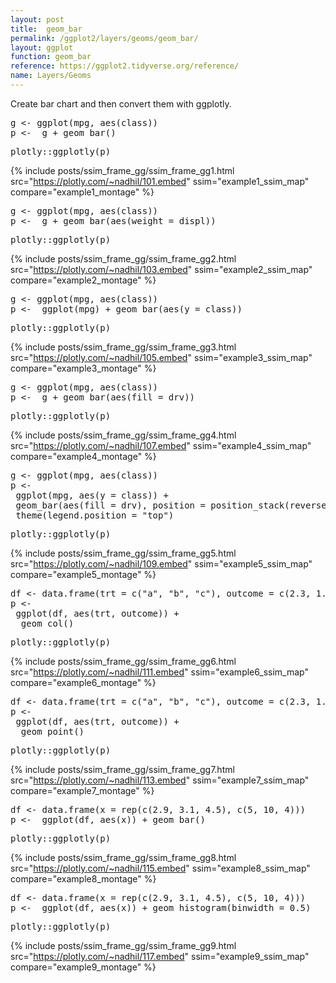 ```yaml
---
layout: post
title:  geom_bar
permalink: /ggplot2/layers/geoms/geom_bar/
layout: ggplot
function: geom_bar
reference: https://ggplot2.tidyverse.org/reference/
name: Layers/Geoms
---
```


Create bar chart and then convert them with ggplotly.

<pre class="mcode">
g <- ggplot(mpg, aes(class))  
p <-  g + geom_bar()
</pre>


<pre class="mcode">
plotly::ggplotly(p)
</pre>

{% include posts/ssim_frame_gg/ssim_frame_gg1.html src="https://plotly.com/~nadhil/101.embed" ssim="example1_ssim_map" compare="example1_montage" %}





<pre class="mcode">
g <- ggplot(mpg, aes(class))  
p <-  g + geom_bar(aes(weight = displ))
</pre>


<pre class="mcode">
plotly::ggplotly(p)
</pre>

{% include posts/ssim_frame_gg/ssim_frame_gg2.html src="https://plotly.com/~nadhil/103.embed" ssim="example2_ssim_map" compare="example2_montage" %}





<pre class="mcode">
g <- ggplot(mpg, aes(class))  
p <-  ggplot(mpg) + geom_bar(aes(y = class))
</pre>


<pre class="mcode">
plotly::ggplotly(p)
</pre>

{% include posts/ssim_frame_gg/ssim_frame_gg3.html src="https://plotly.com/~nadhil/105.embed" ssim="example3_ssim_map" compare="example3_montage" %}





<pre class="mcode">
g <- ggplot(mpg, aes(class))  
p <-  g + geom_bar(aes(fill = drv))
</pre>


<pre class="mcode">
plotly::ggplotly(p)
</pre>

{% include posts/ssim_frame_gg/ssim_frame_gg4.html src="https://plotly.com/~nadhil/107.embed" ssim="example4_ssim_map" compare="example4_montage" %}





<pre class="mcode">
g <- ggplot(mpg, aes(class))  
p <-    
 ggplot(mpg, aes(y = class)) +
 geom_bar(aes(fill = drv), position = position_stack(reverse = TRUE)) +
 theme(legend.position = "top")
</pre>


<pre class="mcode">
plotly::ggplotly(p)
</pre>

{% include posts/ssim_frame_gg/ssim_frame_gg5.html src="https://plotly.com/~nadhil/109.embed" ssim="example5_ssim_map" compare="example5_montage" %}





<pre class="mcode">
df <- data.frame(trt = c("a", "b", "c"), outcome = c(2.3, 1.9, 3.2))  
p <-    
 ggplot(df, aes(trt, outcome)) +
  geom_col()
</pre>


<pre class="mcode">
plotly::ggplotly(p)
</pre>

{% include posts/ssim_frame_gg/ssim_frame_gg6.html src="https://plotly.com/~nadhil/111.embed" ssim="example6_ssim_map" compare="example6_montage" %}





<pre class="mcode">
df <- data.frame(trt = c("a", "b", "c"), outcome = c(2.3, 1.9, 3.2))  
p <-    
 ggplot(df, aes(trt, outcome)) +
  geom_point()
</pre>


<pre class="mcode">
plotly::ggplotly(p)
</pre>

{% include posts/ssim_frame_gg/ssim_frame_gg7.html src="https://plotly.com/~nadhil/113.embed" ssim="example7_ssim_map" compare="example7_montage" %}





<pre class="mcode">
df <- data.frame(x = rep(c(2.9, 3.1, 4.5), c(5, 10, 4)))  
p <-  ggplot(df, aes(x)) + geom_bar()
</pre>


<pre class="mcode">
plotly::ggplotly(p)
</pre>

{% include posts/ssim_frame_gg/ssim_frame_gg8.html src="https://plotly.com/~nadhil/115.embed" ssim="example8_ssim_map" compare="example8_montage" %}





<pre class="mcode">
df <- data.frame(x = rep(c(2.9, 3.1, 4.5), c(5, 10, 4)))  
p <-  ggplot(df, aes(x)) + geom_histogram(binwidth = 0.5)
</pre>


<pre class="mcode">
plotly::ggplotly(p)
</pre>

{% include posts/ssim_frame_gg/ssim_frame_gg9.html src="https://plotly.com/~nadhil/117.embed" ssim="example9_ssim_map" compare="example9_montage" %}
